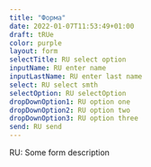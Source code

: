 ```yaml
---
title: "Форма"
date: 2022-01-07T11:53:49+01:00
draft: tRUe
color: purple
layout: form
selectTitle: RU select option
inputName: RU enter name
inputLastName: RU enter last name
select: RU select smth
selectOption: RU selectOption
dropDownOption1: RU option one
dropDownOption2: RU option two
dropDownOption3: RU option three
send: RU send
---
```


RU: Some form description
